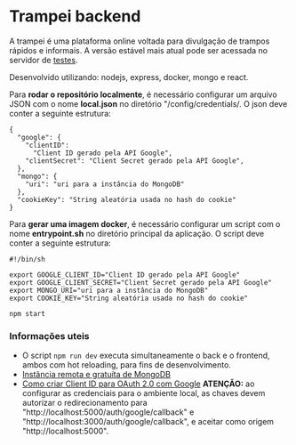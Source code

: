 # Trampei backend

A trampei é uma plataforma online voltada para divulgação de trampos rápidos e informais. A versão estável mais atual pode ser acessada no servidor de [testes](https://trampei-layout-alternativo.herokuapp.com).

Desenvolvido utilizando: nodejs, express, docker, mongo e react.

Para **rodar o repositório localmente**, é necessário
configurar um arquivo JSON com o nome **local.json** no diretório "/config/credentials/. O json deve conter a seguinte estrutura:

    {
      "google": {
        "clientID":
          "Client ID gerado pela API Google",
        "clientSecret": "Client Secret gerado pela API Google",
      },
      "mongo": {
        "uri": "uri para a instância do MongoDB"
      },
      "cookieKey": "String aleatória usada no hash do cookie"
    }


Para **gerar uma imagem docker**, é necessário
configurar um script com o nome **entrypoint.sh** no diretório principal da aplicação. O script deve conter a seguinte estrutura:

    #!/bin/sh

    export GOOGLE_CLIENT_ID="Client ID gerado pela API Google"
    export GOOGLE_CLIENT_SECRET="Client Secret gerado pela API Google"
    export MONGO_URI="uri para a instância do MongoDB"
    export COOKIE_KEY="String aleatória usada no hash do cookie"

    npm start


### Informações uteis

* O script ```npm run dev``` executa simultaneamente o back e o frontend, ambos com hot reloading, para fins de desenvolvimento.
* [Instância remota e gratuíta de MongoDB](https://mlab.com)
* [Como criar Client ID para OAuth 2.0 com Google](https://developers.google.com/identity/protocols/OAuth2)
**ATENÇÃO:** ao configurar as credenciais para o ambiente local, as chaves devem autorizar o redirecionamento para "http://localhost:5000/auth/google/callback" e "http://localhost:3000/auth/google/callback", e aceitar como origem "http://localhost:5000".
